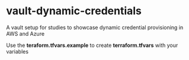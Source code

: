 # vault-dynamic-credentials

A vault setup for studies to showcase dynamic credential provisioning in AWS and Azure

Use the **teraform.tfvars.example** to create **terraform.tfvars** with your variables